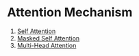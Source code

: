 # Attention Mechanism

1. [Self Attention](https://github.com/SharathHebbar/Transformers/blob/main/Attention-is-all-you-need/Attention%20Mechanism/self-attention.ipynb)
2. [Masked Self Attention](https://github.com/SharathHebbar/Transformers/blob/main/Attention-is-all-you-need/Attention%20Mechanism/masked-self-attention.ipynb)
3. [Multi-Head Attention](https://github.com/SharathHebbar/Transformers/blob/main/Attention-is-all-you-need/Attention%20Mechanism/multi-headed-attention.ipynb)